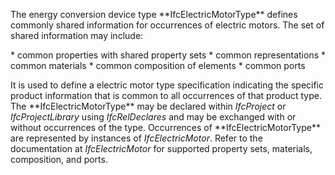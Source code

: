 The energy conversion device type \*\*IfcElectricMotorType\*\* defines commonly shared information for occurrences of electric motors. The set of shared information may include:

\* common properties with shared property sets
\* common representations
\* common materials
\* common composition of elements
\* common ports

It is used to define a electric motor type specification indicating the specific product information that is common to all occurrences of that product type. The \*\*IfcElectricMotorType\*\* may be declared within _IfcProject_ or _IfcProjectLibrary_ using _IfcRelDeclares_ and may be exchanged with or without occurrences of the type. Occurrences of \*\*IfcElectricMotorType\*\* are represented by instances of _IfcElectricMotor_. Refer to the documentation at _IfcElectricMotor_ for supported property sets, materials, composition, and ports.
